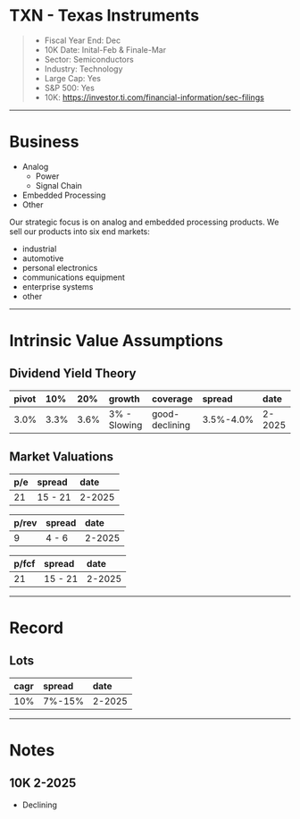 # TXN - Texas Instruments 

>- Fiscal Year End: Dec
>- 10K Date: Inital-Feb & Finale-Mar
>- Sector:  Semiconductors
>- Industry: Technology
>- Large Cap: Yes
>- S&P 500: Yes
>- 10K: https://investor.ti.com/financial-information/sec-filings

---

# Business 
- Analog
  - Power
  - Signal Chain
- Embedded Processing
- Other

Our strategic focus is on analog and embedded processing products. 
We sell our products into six end markets: 
- industrial 
- automotive
- personal electronics
- communications equipment
- enterprise systems 
- other


---

# Intrinsic Value Assumptions
## Dividend Yield Theory
| pivot | 10%  | 20%  | growth       | coverage       | spread    | date   |
|:------|:-----|:-----|:-------------|:---------------|:----------|:-------|
| 3.0%  | 3.3% | 3.6% | 3% - Slowing | good-declining | 3.5%-4.0% | 2-2025 |



## Market Valuations
| p/e | spread  | date   |
|:----|:--------|:-------|
| 21  | 15 - 21 | 2-2025 |


| p/rev | spread | date   |
|:------|:-------|:-------|
| 9     | 4 - 6  | 2-2025 |


| p/fcf | spread  | date   |
|:------|:--------|:-------|
| 21    | 15 - 21 | 2-2025 |


---

# Record
## Lots
| cagr | spread | date   |
|:-----|:-------|:-------|
| 10%  | 7%-15% | 2-2025 |

---

# Notes 
## 10K 2-2025
- Declining 
